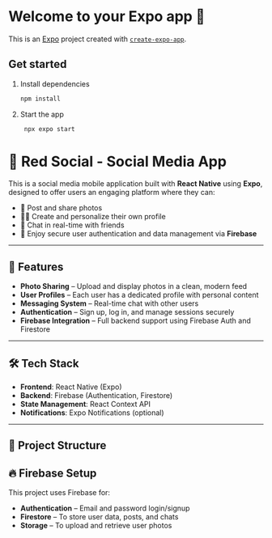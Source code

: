 # Welcome to your Expo app 👋

This is an [Expo](https://expo.dev) project created with [`create-expo-app`](https://www.npmjs.com/package/create-expo-app).

## Get started

1. Install dependencies

   ```bash
   npm install
   ```

2. Start the app

   ```bash
    npx expo start
   ```
# 📱 Red Social - Social Media App

This is a social media mobile application built with **React Native** using **Expo**, designed to offer users an engaging platform where they can:

- 📸 Post and share photos  
- 🧑‍💼 Create and personalize their own profile  
- 💬 Chat in real-time with friends  
- 🔐 Enjoy secure user authentication and data management via **Firebase**

---

## 🚀 Features

- **Photo Sharing** – Upload and display photos in a clean, modern feed  
- **User Profiles** – Each user has a dedicated profile with personal content  
- **Messaging System** – Real-time chat with other users  
- **Authentication** – Sign up, log in, and manage sessions securely  
- **Firebase Integration** – Full backend support using Firebase Auth and Firestore

---

## 🛠️ Tech Stack

- **Frontend**: React Native (Expo)
- **Backend**: Firebase (Authentication, Firestore)
- **State Management**: React Context API
- **Notifications**: Expo Notifications (optional)

---

## 📁 Project Structure

## 🔥 Firebase Setup

This project uses Firebase for:

- **Authentication** – Email and password login/signup
- **Firestore** – To store user data, posts, and chats
- **Storage** – To upload and retrieve user photos

